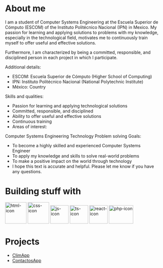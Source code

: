 # About me

I am a student of Computer Systems Engineering at the Escuela Superior de Cómputo (ESCOM) of the Instituto Politécnico Nacional (IPN) in Mexico. My passion for learning and applying solutions to problems with my knowledge, especially in the technological field, motivates me to continuously train myself to offer useful and effective solutions.

Furthermore, I am characterized by being a committed, responsible, and disciplined person in each project in which I participate.

Additional details:

- ESCOM: Escuela Superior de Cómputo (Higher School of Computing)
- IPN: Instituto Politécnico Nacional (National Polytechnic Institute)
- México: Country

Skills and qualities:

- Passion for learning and applying technological solutions
- Committed, responsible, and disciplined
- Ability to offer useful and effective solutions
- Continuous training
- Areas of interest:

Computer Systems Engineering
Technology
Problem solving
Goals:

- To become a highly skilled and experienced Computer Systems Engineer
- To apply my knowledge and skills to solve real-world problems
- To make a positive impact on the world through technology
- I hope this text is accurate and helpful. Please let me know if you have any questions. 

# Building stuff with

<p>
    <img src="https://mirayhazlo.com/wp-content/uploads/2018/09/Html5_dise%C3%B1o_web-1.png" alt="html-icon" width=70 height=70 /> 
    <img src="https://cdn.pixabay.com/photo/2017/08/05/11/16/logo-2582747_960_720.png" alt="css-icon" width=70 height=70 /> 
    <img src="https://upload.wikimedia.org/wikipedia/commons/6/6a/JavaScript-logo.png" alt="js-icon" width=60 height=60 /> 
    <img src="https://static-00.iconduck.com/assets.00/typescript-icon-icon-1024x1024-vh3pfez8.png" alt="ts-icon" width=60 height=60 /> 
    <img src="https://symbols.getvecta.com/stencil_25/72_react.76a8d36b4b.svg" alt="react-icon" width=60 height=60 /> 
    <img src="https://upload.wikimedia.org/wikipedia/commons/thumb/2/27/PHP-logo.svg/2560px-PHP-logo.svg.png" alt="php-icon" width=80 height=60 /> 
</p>

# Projects
- <a href="https://github.com/devcoso/PClimApp">ClimApp</a>
- <a href="https://github.com/devcoso/ContactosApp">ContactosApp</a>